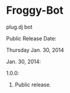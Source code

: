 Froggy-Bot
==========
plug.dj bot

Public Release Date: 

Thursday Jan. 30, 2014

Jan. 30, 2014:

1.0.0:

1. Public release.



